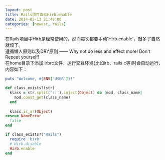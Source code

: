 ```yaml
---
layout: post
title: Rails项目自动Hirb.enable
date: 2014-05-13 21:48:00
categories: [newest, rails]
---
```


在Rails项目中Hirb是经常使用的，然而每次都要手动'Hirb.enable'，敲多了自然就烦了。  
遵循懒人原则以及DRY原则 —— Why not do less and effect more! Don't Repeat yourself!   
在home目录下添加.irbrc文件，运行交互环境(比如irb、rails c等)时会自动运行，内容如下：  

```ruby
puts "Welcome, #{ENV['USER']}!"  

def class_exists?(str)
  klass = str.split('::').inject(Object) do |mod, class_name|
    mod.const_get(class_name)
  end
  
  klass.is_a?(Object)
rescue NameError
  false
end  

if class_exists?("Rails")
  require 'hirb'
  # Hirb.disable
  Hirb.enable
end
```